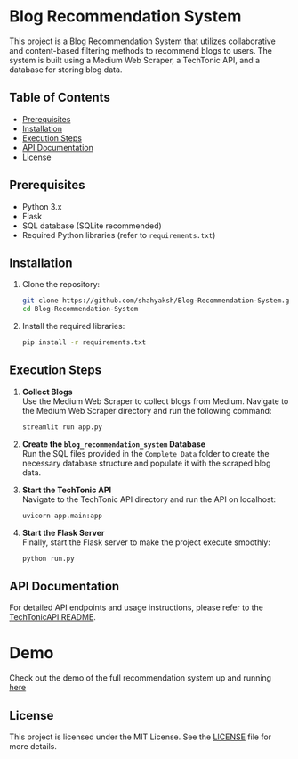 
# Blog Recommendation System

This project is a Blog Recommendation System that utilizes collaborative and content-based filtering methods to recommend blogs to users. The system is built using a Medium Web Scraper, a TechTonic API, and a database for storing blog data.

## Table of Contents

- [Prerequisites](#prerequisites)
- [Installation](#installation)
- [Execution Steps](#execution-steps)
- [API Documentation](#api-documentation)
- [License](#license)

## Prerequisites

- Python 3.x
- Flask
- SQL database (SQLite recommended)
- Required Python libraries (refer to `requirements.txt`)

## Installation

1. Clone the repository:

   ```bash
   git clone https://github.com/shahyaksh/Blog-Recommendation-System.git
   cd Blog-Recommendation-System
   ```

2. Install the required libraries:

   ```bash
   pip install -r requirements.txt
   ```

## Execution Steps

1. **Collect Blogs**  
   Use the Medium Web Scraper to collect blogs from Medium. Navigate to the Medium Web Scraper directory and run the following command:

   ```bash
   streamlit run app.py
   ```

2. **Create the `blog_recommendation_system` Database**  
   Run the SQL files provided in the `Complete Data` folder to create the necessary database structure and populate it with the scraped blog data.

3. **Start the TechTonic API**  
   Navigate to the TechTonic API directory and run the API on localhost:

   ```bash
   uvicorn app.main:app
   ```

4. **Start the Flask Server**  
   Finally, start the Flask server to make the project execute smoothly:

   ```bash
   python run.py
   ```

## API Documentation

For detailed API endpoints and usage instructions, please refer to the [TechTonicAPI README](https://github.com/shahyaksh/TechTonicAPI).

# Demo
Check out the demo of the full recommendation system up and running [here](https://drive.google.com/file/d/1gp9mbT0DiPKgu88i6PUTAf2LhLs_bRVj/view?usp=drive_link)
## License

This project is licensed under the MIT License. See the [LICENSE](LICENSE) file for more details.

